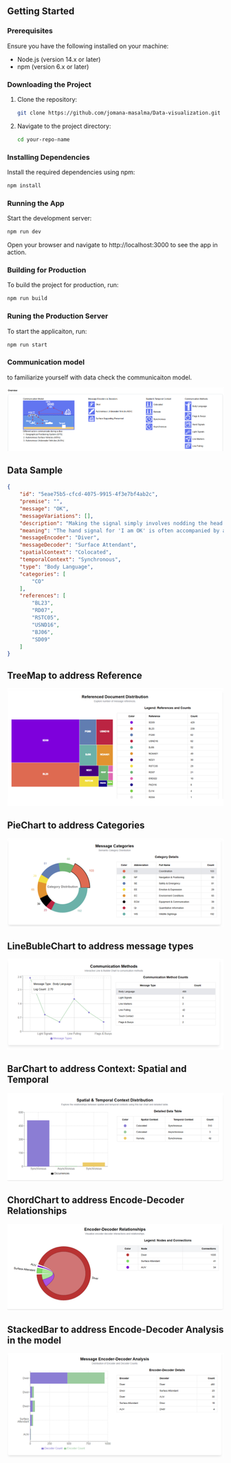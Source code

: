 ## Getting Started

### Prerequisites
Ensure you have the following installed on your machine:
- Node.js (version 14.x or later)
- npm (version 6.x or later)

### Downloading the Project
1. Clone the repository:
    ```sh
    git clone https://github.com/jomana-masalma/Data-visualization.git
    ```
2. Navigate to the project directory:
    ```sh
    cd your-repo-name
    ```

### Installing Dependencies
Install the required dependencies using npm:
```sh
npm install
  ```


### Running the App
Start the development server:
```sh
npm run dev
  ```
Open your browser and navigate to http://localhost:3000 to see the app in action.


  ### Building for Production
To build the project for production, run:

```sh
npm run build
  ```

  ### Runing the Production Server
To start the applicaiton, run:

```sh
npm run start
  ```

### Communication model
to familiarize yourself with data check the communicaiton model.

![Overview](public/Overview.png)

## Data Sample

```json
{
    "id": "5eae75b5-cfcd-4075-9915-4f3e7bf4ab2c",
    "premise": "",
    "message": "OK",
    "messageVariations": [],
    "description": "Making the signal simply involves nodding the head.",
    "meaning": "The hand signal for 'I am OK' is often accompanied by a slight nod of the head to emphasize the meaning.",
    "messageEncoder": "Diver",
    "messageDecoder": "Surface Attendant",
    "spatialContext": "Colocated",
    "temporalContext": "Synchronous",
    "type": "Body Language",
    "categories": [
        "CO"
    ],
    "references": [
        "BL23",
        "RD07",
        "RSTC05",
        "USND16",
        "BJ06",
        "SD09"
    ]
}
  ```



## TreeMap to address Reference
![Overview](public/TreeMap.png)


## PieChart to address Categories
![Overview](public/PieChart.png)

## LineBubleChart to address message types
![Overview](public/LineBubleChart.png)

## BarChart to address Context: Spatial and Temporal
![Overview](public/BarChart.png)

## ChordChart to address Encode-Decoder Relationships
![Overview](public/ChordChart.png)

## StackedBar to address Encode-Decoder Analysis in the model
![Overview](public/StackedBar.png)

